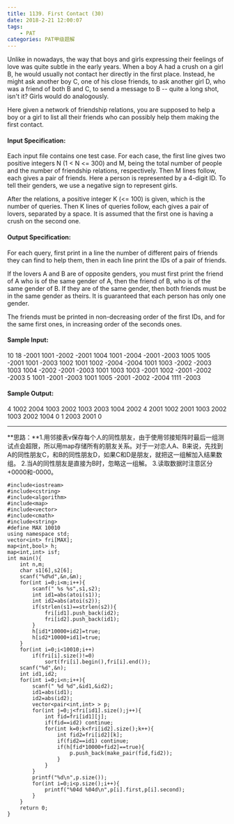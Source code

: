 ```yaml
---
title: 1139. First Contact (30)
date: 2018-2-21 12:00:07
tags: 
	- PAT
categories: PAT甲级题解
---
```


Unlike in nowadays, the way that boys and girls expressing their feelings of love was quite subtle in the early years. When a boy A had a crush on a girl B, he would usually not contact her directly in the first place. Instead, he might ask another boy C, one of his close friends, to ask another girl D, who was a friend of both B and C, to send a message to B -- quite a long shot, isn't it? Girls would do analogously.

Here given a network of friendship relations, you are supposed to help a boy or a girl to list all their friends who can possibly help them making the first contact.

#### Input Specification:

Each input file contains one test case. For each case, the first line gives two positive integers N (1 < N <= 300) and M, being the total number of people and the number of friendship relations, respectively. Then M lines follow, each gives a pair of friends. Here a person is represented by a 4-digit ID. To tell their genders, we use a negative sign to represent girls.

After the relations, a positive integer K (<= 100) is given, which is the number of queries. Then K lines of queries follow, each gives a pair of lovers, separated by a space. It is assumed that the first one is having a crush on the second one.

#### Output Specification:

For each query, first print in a line the number of different pairs of friends they can find to help them, then in each line print the IDs of a pair of friends.

If the lovers A and B are of opposite genders, you must first print the friend of A who is of the same gender of A, then the friend of B, who is of the same gender of B. If they are of the same gender, then both friends must be in the same gender as theirs. It is guaranteed that each person has only one gender.

The friends must be printed in non-decreasing order of the first IDs, and for the same first ones, in increasing order of the seconds ones.

#### Sample Input:
10 18
-2001 1001
-2002 -2001
1004 1001
-2004 -2001
-2003 1005
1005 -2001
1001 -2003
1002 1001
1002 -2004
-2004 1001
1003 -2002
-2003 1003
1004 -2002
-2001 -2003
1001 1003
1003 -2001
1002 -2001
-2002 -2003
5
1001 -2001
-2003 1001
1005 -2001
-2002 -2004
1111 -2003
#### Sample Output:
4
1002 2004
1003 2002
1003 2003
1004 2002
4
2001 1002
2001 1003
2002 1003
2002 1004
0
1
2003 2001
0
***

**思路：**1.用邻接表v保存每个人的同性朋友，由于使用邻接矩阵时最后一组测试点会超限，所以用map存储所有的朋友关系。对于一对恋人A、B来说，先找到A的同性朋友C，和B的同性朋友D，如果C和D是朋友，就把这一组解加入结果数组。
2.当A的同性朋友是直接为B时，忽略这一组解。
3.读取数据时注意区分+0000和-0000。
```
#include<iostream>
#include<cstring>
#include<algorithm>
#include<map>
#include<vector>
#include<cmath>
#include<string> 
#define MAX 10010
using namespace std;
vector<int> fri[MAX];
map<int,bool> h;
map<int,int> isf;
int main(){
	int n,m;
	char s1[6],s2[6];
	scanf("%d%d",&n,&m);
	for(int i=0;i<m;i++){
		scanf(" %s %s",s1,s2);
		int id1=abs(atoi(s1));
		int id2=abs(atoi(s2));
		if(strlen(s1)==strlen(s2)){
			fri[id1].push_back(id2);
			fri[id2].push_back(id1);
		}
		h[id1*10000+id2]=true;
		h[id2*10000+id1]=true;
	}
	for(int i=0;i<10010;i++)
		if(fri[i].size()!=0)
			sort(fri[i].begin(),fri[i].end());
	scanf("%d",&n);
	int id1,id2;
	for(int i=0;i<n;i++){
		scanf(" %d %d",&id1,&id2);
		id1=abs(id1);
		id2=abs(id2);
		vector<pair<int,int> > p;
		for(int j=0;j<fri[id1].size();j++){
			int fid=fri[id1][j];
			if(fid==id2) continue;
			for(int k=0;k<fri[id2].size();k++){
				int fid2=fri[id2][k];
				if(fid2==id1) continue;
				if(h[fid*10000+fid2]==true){
					p.push_back(make_pair(fid,fid2));
				}
			}
		}
		printf("%d\n",p.size());
		for(int i=0;i<p.size();i++){
			printf("%04d %04d\n",p[i].first,p[i].second);
		}
	}
	return 0;
} 
```